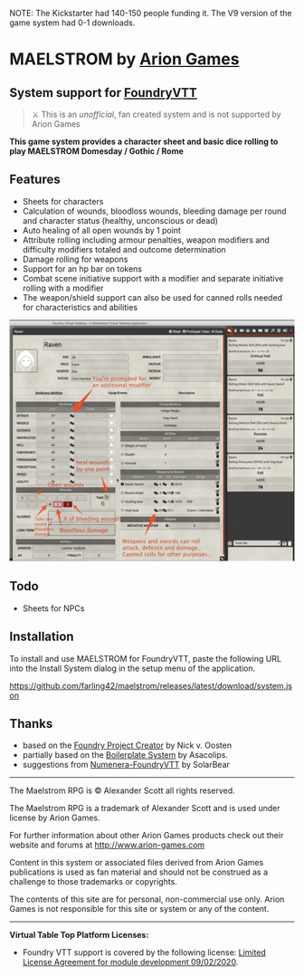 NOTE: The Kickstarter had 140-150 people funding it. The V9 version of the game system had 0-1 downloads.

# MAELSTROM by [Arion Games](http://arion-games.com/)
## System support for [FoundryVTT](https://foundryvtt.com/)

> ⚔️ This is an _unofficial_, fan created system and is not supported by Arion Games

**This game system provides a character sheet and basic dice rolling to play MAELSTROM Domesday / Gothic / Rome** 

## Features

* Sheets for characters
* Calculation of wounds, bloodloss wounds, bleeding damage per round and character status (healthy, unconscious or dead)
* Auto healing of all open wounds by 1 point
* Attribute rolling including armour penalties, weapon modifiers and difficulty modifiers totaled and outcome determination  
* Damage rolling for weapons  
* Support for an hp bar on tokens
* Combat scene initiative support with a modifier and separate initiative rolling with a modifier
* The weapon/shield support can also be used for canned rolls needed for characteristics and abilities

![Character sheet](https://github.com/farling42/maelstrom/blob/641c663286ef3252db477808aac040a62e178da0/wiki/maelstrom-character-sheet.png)

## Todo

* Sheets for NPCs

## Installation

To install and use MAELSTROM for FoundryVTT, paste the following URL into the Install System dialog in the setup menu of the application.

https://github.com/farling42/maelstrom/releases/latest/download/system.json

## Thanks

* based on the [Foundry Project Creator](https://gitlab.com/foundry-projects/foundry-pc/create-foundry-project) by Nick v. Oosten
* partially based on the [Boilerplate System](https://gitlab.com/asacolips-projects/foundry-mods/boilerplate) by Asacolips.
* suggestions from [Numenera-FoundryVTT](https://github.com/SolarBear/Numenera-FoundryVTT) by SolarBear

---

The Maelstrom RPG is © Alexander Scott all rights reserved.

The Maelstrom RPG is a trademark of Alexander Scott and is used under license by Arion Games.

For further information about other Arion Games products check out their website and forums at http://www.arion-games.com

Content in this system or associated files derived from Arion Games publications is used as fan material and should not be construed as a challenge to those trademarks or copyrights.

The contents of this site are for personal, non-commercial use only. Arion Games is not responsible for this site or system or any of the content.

---

**Virtual Table Top Platform Licenses:**

- Foundry VTT support is covered by the following license: [Limited License Agreement for module development 09/02/2020](https://foundryvtt.com/article/license/).

